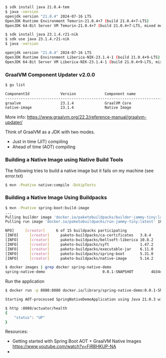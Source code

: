 

```bash
$ sdk install java 21.0.4-tem
$ java -version
openjdk version "21.0.4" 2024-07-16 LTS
OpenJDK Runtime Environment Temurin-21.0.4+7 (build 21.0.4+7-LTS)
OpenJDK 64-Bit Server VM Temurin-21.0.4+7 (build 21.0.4+7-LTS, mixed mode)
```

```bash
$ sdk install java 23.1.4.r21-nik
$ sdk use java 23.1.4.r21-nik
$ java -version

openjdk version "21.0.4" 2024-07-16 LTS
OpenJDK Runtime Environment Liberica-NIK-23.1.4-1 (build 21.0.4+9-LTS)
OpenJDK 64-Bit Server VM Liberica-NIK-23.1.4-1 (build 21.0.4+9-LTS, mixed mode, sharing)
```

### GraalVM Component Updater v2.0.0

```bash
$ gu list

ComponentId              Version             Component name                Stability                     Origin
------------------------------------------------------------------------------------------------------------------------
graalvm                  23.1.4              GraalVM Core                  Experimental
native-image             23.1.4              Native Image                  Early adopter
```

More info: https://www.graalvm.org/22.2/reference-manual/graalvm-updater/

Think of GraalVM as a JDK with two modes.
- Just in time (JIT) compiling
- Ahead of time (AOT) compiling


### Building a Native Image using Native Build Tools

The following tries to build a native image but it fails on my machine (see error.txt)

```bash
$ mvn -Pnative native:compile -DskipTests
```

### Building a Native Image Using Buildpacks

```bash
$ mvn -Pnative spring-boot:build-image
...
Pulling builder image 'docker.io/paketobuildpacks/builder-jammy-tiny:latest' 100%
Pulling run image 'docker.io/paketobuildpacks/run-jammy-tiny:latest' 100%

NFO]     [creator]     6 of 15 buildpacks participating
[INFO]     [creator]     paketo-buildpacks/ca-certificates   3.8.4
[INFO]     [creator]     paketo-buildpacks/bellsoft-liberica 10.8.2
[INFO]     [creator]     paketo-buildpacks/syft              1.47.2
[INFO]     [creator]     paketo-buildpacks/executable-jar    6.11.0
[INFO]     [creator]     paketo-buildpacks/spring-boot       5.31.0
[INFO]     [creator]     paketo-buildpacks/native-image      5.14.2
```

```bash
$ docker images | grep docker spring-native-demo
spring-native-demo                          0.0.1-SNAPSHOT        4b34d972cded   44 years ago    118MB
```

Run the application

```bash
$ docker run -p 8080:8080 docker.io/library/spring-native-demo:0.0.1-SNAPSHOT

Starting AOT-processed SpringNativeDemoApplication using Java 21.0.3 with PID 1
```

```bash
$ http :8080/actuator/health
{
    "status": "UP"
}
```




Resources:

- Getting started with Spring Boot AOT + GraalVM Native Images
https://www.youtube.com/watch?v=FjRBHKUP-NA
- 